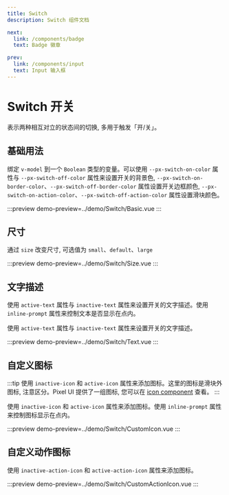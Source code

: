 ```yaml
---
title: Switch
description: Switch 组件文档

next:
  link: /components/badge
  text: Badge 徽章

prev:
  link: /components/input
  text: Input 输入框
---
```


# Switch 开关

表示两种相互对立的状态间的切换, 多用于触发「开/关」。

## 基础用法

绑定 `v-model` 到一个 `Boolean` 类型的变量。可以使用 `--px-switch-on-color` 属性与 `--px-switch-off-color` 属性来设置开关的背景色, `--px-switch-on-border-color`、`--px-switch-off-border-color` 属性设置开关边框颜色, `--px-switch-on-action-color`、`--px-switch-off-action-color` 属性设置滑块颜色。

:::preview
demo-preview=../demo/Switch/Basic.vue
:::

## 尺寸

通过 `size` 改变尺寸, 可选值为 `small`、`default`、`large`

:::preview
demo-preview=../demo/Switch/Size.vue
:::

## 文字描述​
使用 `active-text` 属性与 `inactive-text` 属性来设置开关的文字描述。使用 `inline-prompt` 属性来控制文本是否显示在点内。

使用 `active-text` 属性与 `inactive-text` 属性来设置开关的文字描述。

:::preview
demo-preview=../demo/Switch/Text.vue
:::

## 自定义图标

:::tip
使用 `inactive-icon` 和 `active-icon` 属性来添加图标。这里的图标是滑块外图标, 注意区分。Pixel UI 提供了一组图标, 您可以在 [icon component](/components/icon#图标集合) 查看。
:::

使用 `inactive-icon` 和 `active-icon` 属性来添加图标。使用 `inline-prompt` 属性来控制图标显示在点内。

:::preview
demo-preview=../demo/Switch/CustomIcon.vue
:::

## 自定义动作图标

使用 `inactive-action-icon` 和 `active-action-icon` 属性来添加图标。

:::preview
demo-preview=../demo/Switch/CustomActionIcon.vue
:::
